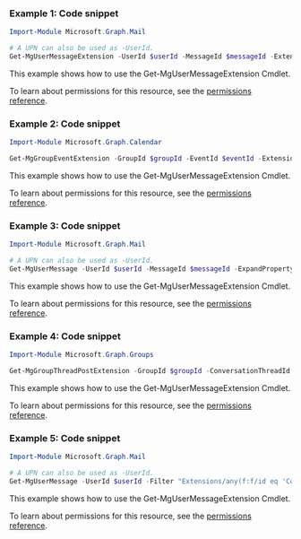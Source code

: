 ### Example 1: Code snippet

```powershellImport-Module Microsoft.Graph.Mail

# A UPN can also be used as -UserId.
Get-MgUserMessageExtension -UserId $userId -MessageId $messageId -ExtensionId $extensionId
```
This example shows how to use the Get-MgUserMessageExtension Cmdlet.
To learn about permissions for this resource, see the [permissions reference](/graph/permissions-reference).

### Example 2: Code snippet

```powershellImport-Module Microsoft.Graph.Calendar

Get-MgGroupEventExtension -GroupId $groupId -EventId $eventId -ExtensionId $extensionId
```
This example shows how to use the Get-MgUserMessageExtension Cmdlet.
To learn about permissions for this resource, see the [permissions reference](/graph/permissions-reference).

### Example 3: Code snippet

```powershellImport-Module Microsoft.Graph.Mail

# A UPN can also be used as -UserId.
Get-MgUserMessage -UserId $userId -MessageId $messageId -ExpandProperty "extensions(`$filter=id eq 'Microsoft.OutlookServices.OpenTypeExtension.Com.Contoso.Referral')"
```
This example shows how to use the Get-MgUserMessageExtension Cmdlet.
To learn about permissions for this resource, see the [permissions reference](/graph/permissions-reference).

### Example 4: Code snippet

```powershellImport-Module Microsoft.Graph.Groups

Get-MgGroupThreadPostExtension -GroupId $groupId -ConversationThreadId $conversationThreadId -PostId $postId -ExtensionId $extensionId
```
This example shows how to use the Get-MgUserMessageExtension Cmdlet.
To learn about permissions for this resource, see the [permissions reference](/graph/permissions-reference).

### Example 5: Code snippet

```powershellImport-Module Microsoft.Graph.Mail

# A UPN can also be used as -UserId.
Get-MgUserMessage -UserId $userId -Filter "Extensions/any(f:f/id eq 'Com.Contoso.Referral')" -ExpandProperty "Extensions(`$filter=id eq 'Com.Contoso.Referral')"
```
This example shows how to use the Get-MgUserMessageExtension Cmdlet.
To learn about permissions for this resource, see the [permissions reference](/graph/permissions-reference).

